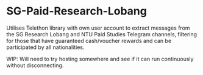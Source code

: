 # SG-Paid-Research-Lobang
Utilises Telethon library with own user account to extract messages from the SG Research Lobang and NTU Paid Studies Telegram channels, filtering for those that have guaranteed cash/voucher rewards and can be participated by all nationalities. 

WIP: Will need to try hosting somewhere and see if it can run continuously without disconnecting.
